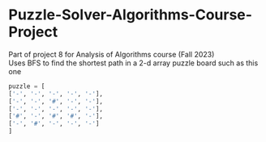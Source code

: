 # Puzzle-Solver-Algorithms-Course-Project
Part of project 8 for Analysis of Algorithms course (Fall 2023)
<br/>Uses BFS to find the shortest path in a 2-d array puzzle board such as this one
```python
puzzle = [
['-', '-', '-', '-', '-'],
['-', '-', '#', '-', '-'],
['-', '-', '-', '-', '-'],
['#', '-', '#', '#', '-'],
['-', '#', '-', '-', '-']
]
```
